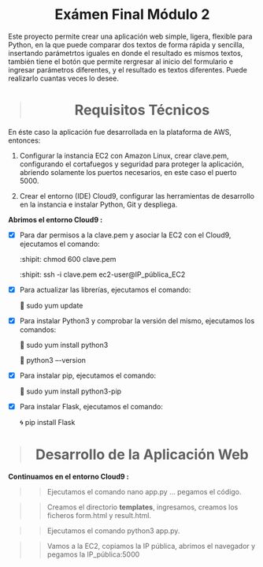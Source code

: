 <h1 align="center"> Exámen Final Módulo 2 </h1>

Este proyecto permite crear una aplicación web simple, ligera, flexible para Python, en la que puede comparar dos textos de forma rápida y sencilla, insertando parámetrtos iguales en donde el resultado es mismos textos, también tiene el botón que permite rergresar al inicio del formulario e ingresar parámetros diferentes, y el resultado es textos diferentes. Puede realizarlo cuantas veces lo desee.


> <h1 align="center"> Requisitos Técnicos </h1>

En éste caso la aplicación fue desarrollada en la plataforma de AWS, entonces:

1. Configurar la instancia EC2 con Amazon Linux, crear clave.pem, configurando el cortafuegos y seguridad para proteger la aplicación, abriendo solamente los puertos necesarios, en este caso el puerto 5000.

2. Crear el entorno (IDE) Cloud9, configurar las herramientas de desarrollo en la instancia e instalar Python, Git y despliega.

**Abrimos el entorno Cloud9 :**
- [x] Para dar permisos a la clave.pem y asociar la EC2 con el Cloud9, ejecutamos el comando:

     :shipit: chmod 600 clave.pem

     :shipit: ssh -i clave.pem ec2-user@IP_pública_EC2

- [x] Para actualizar las librerías, ejecutamos el comando:

     :dizzy: sudo yum update

- [x] Para instalar Python3 y comprobar la versión del mismo, ejecutamos los comandos:

     :snake: sudo yum install python3

     :snake: python3 –-version

- [x] Para instalar pip, ejecutamos el comando:

     :baby_chick: sudo yum install python3-pip

- [x] Para instalar Flask, ejecutamos el comando:

     :cyclone: pip install Flask

> <h1 align="center"> Desarrollo de la Aplicación Web </h1>

**Continuamos en el entorno Cloud9 :**

>> Ejecutamos el comando nano app.py ... pegamos el código.

>> Creamos el directorio **templates**, ingresamos, creamos los ficheros form.html y result.html.

>> Ejecutamos el comando python3 app.py.

>> Vamos a la EC2, copiamos la IP pública, abrimos el navegador y pegamos la IP_pública:5000



